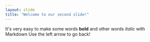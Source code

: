 ```yaml
---
layout: slide
title: "Welcome to our second slide!"
---
```

It's very easy to make some words **bold** and other words *italic* with Markdown
Use the left arrow to go back!
